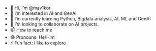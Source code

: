 - 👋 Hi, I’m @mav1kor
- 👀 I’m interested in AI and GenAI
- 🌱 I’m currently learning Python, Bigdata analysis, AI, ML and GenAI 
- 💞️ I’m looking to collaborate on AI projects. 
- 📫 How to reach me 
- 😄 Pronouns: He/Him 
- ⚡ Fun fact: I like to explore 

<!---
mav1kor/mav1kor is a ✨ special ✨ repository because its `README.md` (this file) appears on your GitHub profile.
You can click the Preview link to take a look at your changes.
--->

